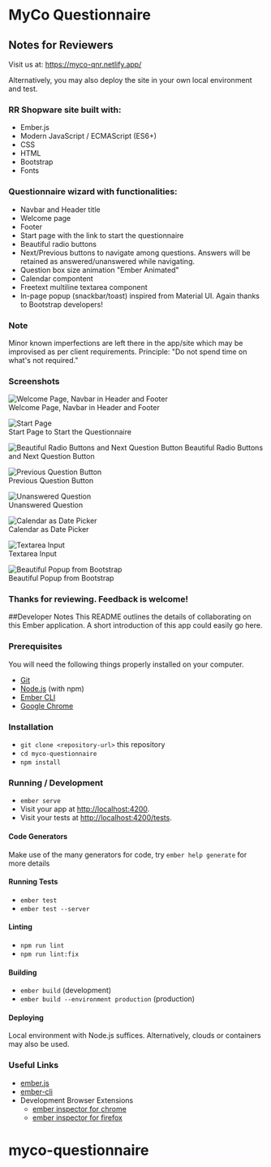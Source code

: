 # MyCo Questionnaire

## Notes for Reviewers
Visit us at:
https://myco-qnr.netlify.app/

Alternatively, you may also deploy the site in your own local environment and test.


### RR Shopware site built with:
- Ember.js
- Modern JavaScript / ECMAScript (ES6+)
- CSS
- HTML
- Bootstrap
- Fonts

### Questionnaire wizard with functionalities:
- Navbar and Header title
- Welcome page
- Footer
- Start page with the link to start the questionnaire
- Beautiful radio buttons
- Next/Previous buttons to navigate among questions. Answers will be retained as answered/unanswered while navigating.
- Question box size animation "Ember Animated"
- Calendar compontent
- Freetext multiline textarea component
- In-page popup (snackbar/toast) inspired from Material UI. Again thanks to Bootstrap developers!

### Note
Minor known imperfections are left there in the app/site which may be improvised as per client requirements.
Principle: "Do not spend time on what's not required." 

### Screenshots

![Welcome Page, Navbar in Header and Footer](assets/images/01-welcome-page.jpg)  
Welcome Page, Navbar in Header and Footer  



![Start Page](assets/images/02-start-page.jpg)  
Start Page to Start the Questionnaire  



![Beautiful Radio Buttons and Next Question Button](assets/images/03-radio-and-next-questions.jpg)
Beautiful Radio Buttons and Next Question Button  



![Previous Question Button](assets/images/04-previous-question.jpg)  
Previous Question Button  



![Unanswered Question](assets/images/05-unanswered.jpg)  
Unanswered Question  



![Calendar as Date Picker](assets/images/06-calendar.jpg)  
Calendar as Date Picker  



![Textarea Input](assets/images/07-textarea.jpg)  
Textarea Input  



![Beautiful Popup from Bootstrap](assets/images/08-beautiful-popup.jpg)  
Beautiful Popup from Bootstrap  



### Thanks for reviewing. Feedback is welcome!


##Developer Notes
This README outlines the details of collaborating on this Ember application.
A short introduction of this app could easily go here.

### Prerequisites

You will need the following things properly installed on your computer.

* [Git](https://git-scm.com/)
* [Node.js](https://nodejs.org/) (with npm)
* [Ember CLI](https://ember-cli.com/)
* [Google Chrome](https://google.com/chrome/)

### Installation

* `git clone <repository-url>` this repository
* `cd myco-questionnaire`
* `npm install`

### Running / Development

* `ember serve`
* Visit your app at [http://localhost:4200](http://localhost:4200).
* Visit your tests at [http://localhost:4200/tests](http://localhost:4200/tests).

#### Code Generators

Make use of the many generators for code, try `ember help generate` for more details

#### Running Tests

* `ember test`
* `ember test --server`

#### Linting

* `npm run lint`
* `npm run lint:fix`

#### Building

* `ember build` (development)
* `ember build --environment production` (production)

#### Deploying

Local environment with Node.js suffices. Alternatively, clouds or containers may also be used.

### Useful Links

* [ember.js](https://emberjs.com/)
* [ember-cli](https://ember-cli.com/)
* Development Browser Extensions
  * [ember inspector for chrome](https://chrome.google.com/webstore/detail/ember-inspector/bmdblncegkenkacieihfhpjfppoconhi)
  * [ember inspector for firefox](https://addons.mozilla.org/en-US/firefox/addon/ember-inspector/)
# myco-questionnaire

